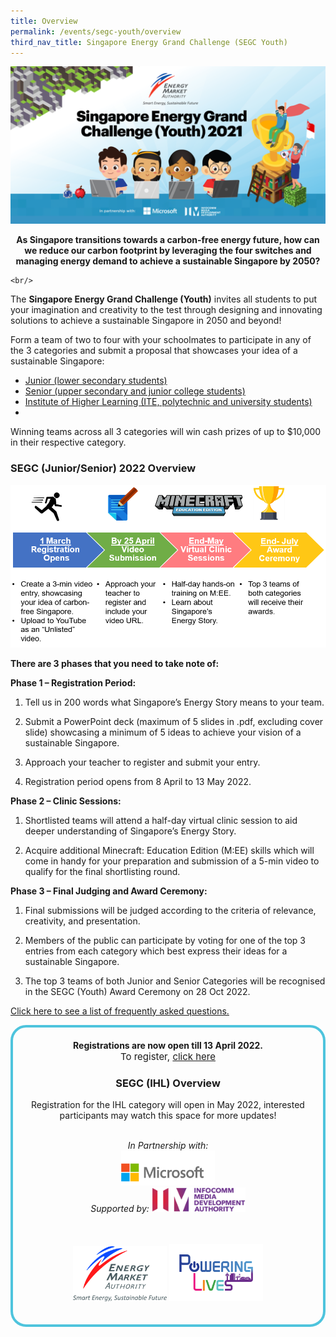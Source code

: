 ```yaml
---
title: Overview
permalink: /events/segc-youth/overview
third_nav_title: Singapore Energy Grand Challenge (SEGC Youth)
---
```

![Singapore Energy Grand Challenge (Youth) 2021](/images/events/segc/EMA-SingaporeEnergyGrandChallenge-Banner2021v2.png)
<p style="text-align: center; font-weight: bold;">
    As Singapore transitions towards a carbon-free energy future, how can we reduce our carbon footprint by leveraging the four switches and managing energy demand to achieve a sustainable Singapore by 2050?
    
    <br/>
</p>

 
The **Singapore Energy Grand Challenge (Youth)** invites all students to put your imagination and creativity to the test through designing and innovating solutions to achieve a sustainable Singapore in 2050 and beyond!

Form a team of two to four with your schoolmates to participate in any of the 3 categories and submit a proposal that showcases your idea of a sustainable Singapore:

* [Junior (lower secondary students)](#SEGC (Junior/Senior))
* [Senior (upper secondary and junior college students)](#SEGC (Junior/Senior))
* [Institute of Higher Learning (ITE, polytechnic and university students)](#SEGC (IHL))
* 
Winning teams across all 3 categories will win cash prizes of up to $10,000 in their respective category.

<a id="SEGC (Junior/Senior)" href=""></a>
### SEGC (Junior/Senior) 2022 Overview

<img alt="Overview, 8 April Registration Opens, by 13 May Submission, Mid June Virtual Clinic Sessions, End Oct Award Ceremony" style="width: 505px; height: 260px; max-width: 505px;" src="/images/events/segc/SEGC%202021%20Overview%202.png" />  


**There are 3 phases that you need to take note of:**  

**Phase 1 – Registration Period:**  

1. Tell us in 200 words what Singapore’s Energy Story means to your team.

2. Submit a PowerPoint deck (maximum of 5 slides in .pdf, excluding cover slide) showcasing a minimum of 5 ideas to achieve your vision of a sustainable Singapore.

3. Approach your teacher to register and submit your entry.

4. Registration period opens from 8 April to 13 May 2022.

**Phase 2 – Clinic Sessions:**  

1. Shortlisted teams will attend a half-day virtual clinic session to aid deeper understanding of Singapore’s Energy Story.

2. Acquire additional Minecraft: Education Edition (M:EE) skills which will come in handy for your preparation and submission of a 5-min video to qualify for the final shortlisting round.

**Phase 3 – Final Judging and Award Ceremony:**  

1. Final submissions will be judged according to the criteria of relevance, creativity, and presentation. 

2. Members of the public can participate by voting for one of the top 3 entries from each category which best express their ideas for a sustainable Singapore. 

3. The top 3 teams of both Junior and Senior Categories will be recognised in the SEGC (Youth) Award Ceremony on 28 Oct 2022.

<a href="/files/events/segc-youth/overview/Singapore%20Energy%20Grand%20Challenge%20(Youth)%202021%20FAQs.pdf" target="_blank">Click here to see a list of frequently asked questions.</a>

<div style="margin:auto; border: 4px solid; border-radius: 25px; padding: 20px 20px; border-color:#4EC4DD ">    
    <div style="text-align:center;">        
        <strong>
            Registrations are now open till 13 April 2022.
        </strong>
        <br>
    <div>
    <div style="text-align:center;" >
        <span style="text-align:center; font-size: 15px;">
        To register, <a href="https://www.go.gov.sg/segc2022" target="_blank">click here</a>
        </span>
    </div>
</div>  

<a id="SEGC (IHL)" href=""></a>
### SEGC (IHL) Overview

Registration for the IHL category will open in May 2022,  interested participants may watch this space for more updates!


<p style="text-align: center;">
    <br/>
    <span style="font-style: italic;">In Partnership with:</span>
    <br/>
    <img alt="Microsoft" style="width: 150px; height: 56px; max-width: 150px;" src="/images/events/segc/microsoft-logo-png-transparent%20.png" />
    <br/>
    <span style="font-style: italic;">Supported by:</span>
    <img alt="Infocomm Media Development Authority" style="width: 150px; height: 39px; max-width: 150px;" src="/images/events/segc/IMDA_Logo.jpg" />
    <br/>
    <br/>
    <br/>
    <div style="width: fit-content; margin-left: auto; margin-right: auto;">
        <img alt="Energy Market Authority" style="width: 150px; height: 88px; max-width: 150px; display: inline-block;" src="images/common/ema-logo.jpg" />
        <img alt="Powering Lives" style="width: 150px; height: 92px; max-width: 150px; display: inline-block;" src="images/common/ema-pl-logo.png" />
    </div>
</p>
